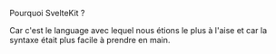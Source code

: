 Pourquoi SvelteKit ?

Car c'est le language avec lequel nous étions le plus à l'aise et car la syntaxe était plus facile à prendre en main.